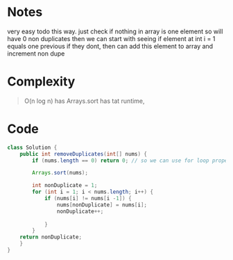 # Notes
very easy todo this way. just check if nothing in array is one element so will have 0 non duplicates
then we can start with seeing if element at int i = 1 equals one previous
if they dont, then can add this element to array and increment non dupe

# Complexity
> O(n log n) has Arrays.sort has tat runtime, 

# Code
```Java
class Solution {
    public int removeDuplicates(int[] nums) {
        if (nums.length == 0) return 0; // so we can use for loop properly

        Arrays.sort(nums);

        int nonDuplicate = 1;
        for (int i = 1; i < nums.length; i++) {
            if (nums[i] != nums[i -1]) {
                nums[nonDuplicate] = nums[i];
                nonDuplicate++;
                
            }
        }
    return nonDuplicate;
    }
}
```
